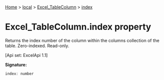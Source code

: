 [Home](./index) &gt; [local](local.md) &gt; [Excel\_TableColumn](local.excel_tablecolumn.md) &gt; [index](local.excel_tablecolumn.index.md)

# Excel\_TableColumn.index property

Returns the index number of the column within the columns collection of the table. Zero-indexed. Read-only. 

 \[Api set: ExcelApi 1.1\]

**Signature:**
```javascript
index: number
```
